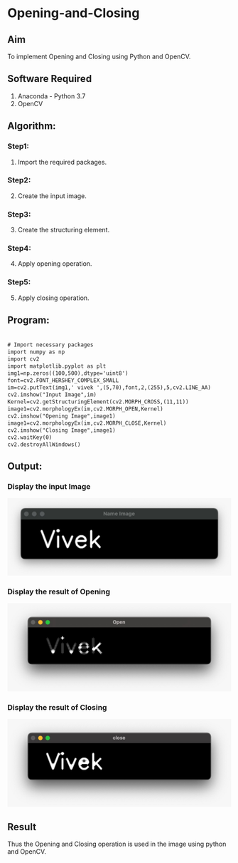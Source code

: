 # Opening-and-Closing

## Aim
To implement Opening and Closing using Python and OpenCV.

## Software Required
1. Anaconda - Python 3.7
2. OpenCV
## Algorithm:
### Step1:
1. Import the required packages.

### Step2:
2. Create the input image.
### Step3:
3. Create the structuring element.

### Step4:
4. Apply opening operation.
### Step5:
5. Apply closing operation.
 
## Program:
~~~

# Import necessary packages
import numpy as np
import cv2
import matplotlib.pyplot as plt
img1=np.zeros((100,500),dtype='uint8')
font=cv2.FONT_HERSHEY_COMPLEX_SMALL
im=cv2.putText(img1,' vivek ',(5,70),font,2,(255),5,cv2.LINE_AA)
cv2.imshow("Input Image",im)
Kernel=cv2.getStructuringElement(cv2.MORPH_CROSS,(11,11))
image1=cv2.morphologyEx(im,cv2.MORPH_OPEN,Kernel)
cv2.imshow("Opening Image",image1)
image1=cv2.morphologyEx(im,cv2.MORPH_CLOSE,Kernel)
cv2.imshow("Closing Image",image1)
cv2.waitKey(0)
cv2.destroyAllWindows()

~~~
## Output:

### Display the input Image
![](hk1.jpeg)


### Display the result of Opening
![](hk2.jpeg)

### Display the result of Closing
![](hk3.jpeg)
## Result
Thus the Opening and Closing operation is used in the image using python and OpenCV.
